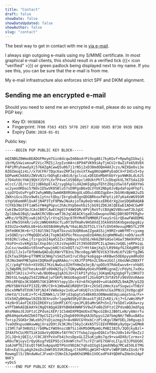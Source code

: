 ```yaml
---
title: "Contact"
draft: false
showDate: false
showDateUpdated: false
showAuthor: false
slug: "contact"
---
```


The best way to get in contact with me is [via e-mail](mailto:josh@quinlan.cloud).

I always sign outgoing e-mails using my S/MIME certificate. In most graphical e-mail clients, this should result in a verified tick ({{< icon "verified" >}}) or green padlock being displayed next to my name. If you see this, you can be sure that the e-mail is from me.

My e-mail infrastructure also enforces strict SPF and DKIM alignment.

## Sending me an encrypted e-mail

Should you need to send me an encrypted e-mail, please do so using my PGP key:

* Key ID: `993DDB26`
* Fingerprint: `7F00 F563 45E5 5F70 2057 816D 9505 B730 993D DB26`
* Expiry Date: `2028-01-01`

Public key:

```
-----BEGIN PGP PUBLIC KEY BLOCK-----

mQINBGZ0WmoBEADGFMoym7Gin8dcqwIm0AodrPi9xgA0i7kyKGvf+RpwhgIGkwji
ibrMySVwixmvwP2Vic7MZSjJzpIvnHA+c8P94FVK99iAyTjmCUJr8wZiFe658V8X
P4PiMYyhawdyXj576AZgACwwQ5u0b7j1rN5j2xD38mdOQm4AXJczs/WZXQeOvi3e
0ZOZmoq1z4i//x7UCFRr7Qqc6avZRP3ajdxsXfXwg8KUqWHPyEoDCX+FIHIv5+5y
bDPweKCk68XzZWVvNJirbQhgEzxBdi0/gclcuLxDEGEeMbHt6bYrpo9WK0LdL6JS
i7O4ohUcYHA19QkYJSYYLXvfP4velXS988ycld0UktPhTlJcDbqVkVL7KTSda12D
eCccC/2E/nrI22jUBkbpEl4Z/sygbkplLd42mHIgQguTEhtZOqiUSwl6fy68XYmG
uc2yeoORDai57Ndv1D5wVK05Blu57sD9PgxB6xQLVYUX2NbpOJvBpdaFop4Fhpfi
LspQYQsGvPrgdY2whyWNBy3wm6KBXRGHogULoDDuidODZqpEe+JbGXKnBpWA2uZG
ZWXniGcoJDzo9w0i1ytnctQby/IbrgGuB3gnQDGBRkoxFWYptii07yKa4xWG95GM
sYqVU6emHRlQvAFjN4P3TzF9PWwJNuAsjoTAy0oQrm6sxER6drXg2oeSDQARAQAB
tCFKb3NoIFF1aW5sYW4gPGpvc2hAcXVpbmxhbi5jbG91ZD6JAlQEEwEIAD4CGwMF
CwkIBwIGFQoJCAsCBBYCAwECHgECF4AWIQR/APVjReVfcCBXgW2VBbcwmT3bJgUC
ZplG0wUJBqS/awAKCRCVBbcwmT3bJqCAEACKtga0JoDwupnoVNGjDBt8DTPERghv
wMhz/UfBZMjvw8jbEYZylrXtq2S3qc07RYMnRTbMM8RJTxeySrG1rQDawFWUDDMG
/AlVMe55hkR/ivUczWNU4kRUcfLu0Y3UTHaRv9HS0XdI35kk0Sh5KVbgeobpg8iy
835UZa+XmRULU8+bScKO5BdHHyRyN/Y6aLBGZGT5ILtlkfcDVO49exupMB5fL2TM
2Hfm9KK3K+6rt2l6Ul5N17Up07bxzuU3UQR8omZZgeAS5ijH9MZroW0fMTrcyxmg
ixSQNIrycvYMqQQDCw5AjTopW2A5PGcfKouvpoDzQ4HmL6zqHmM6wDi+oD9/axcM
0t02RclvOwLjfzrqa1GI4q45IZxrZ0Boyx7oD5E/Hk6ZNFGASelHGw73N49VPGC3
/KoFU+xSvkRgS3plXnpI6njCEzsVepkNl2t39SOEOOPCILq2mmvJeQQLjeRPmiqL
ZuCsv/ewdAGvt8SnePupwjm8CtdJeOQT/o27rHttAmjXq3/LR994pfGJXdg8M5jO
eCD1ClJx1vT8fbWdwQAEuQiKWrVTB3nLTNcn8qg/WRfEVC6378vNi6fV2BrYgZWG
EZkfaaIRQA+pTTNMCGCNHg7sSm25aVIruCVbgrko6gqg+sKKBwn5OE6pyymdRoDU
lRJNo3mHFME5pbkCDQRmdFpqARAAo/rcX6JfP3P6n2L5Nve2GGljX6oUWnZ8BXff
jC//p4gFYdsh+XSVOGJ7KzLNwGuiO2HfhHmZe3ejB/spOOz97RdoEwuv6+rxhb8S
/L5WpRMLSUfhesAnxBFs094N25yJiTQNywN8AyOo4sPOHMRignmZ/cPdyhL7xdXu
18EhT1HJisJ+FV/wb/BU06egIqA3SJU+2lkP1fyhSyjJGKqmEXg3gbgFTy19KU73
ZN5tGLtwqApZ54Z20NuEjwTGKPL9KGU0agUx8fi2Gv6QPt3VTAV5Fz96VUVxRAem
7KhiRF6Dx3K3OAMS7GK1UMYKYtepy1DcrkV+AfHJgH49+u4tAdXRZL9mAZM/pSZQ
zMUY5B6YkkFPI3ZE/0M/C9+k1WbwAEUR8QhYI8+c2kSdIzHmcXzafSugwivThBzV
DScxhMWTdTXVK7XPjN24lVW8ekpv1x6LwFnKUQ7cn19sHVsCGa3PNiSjhV0gcqDF
cHetU/tJsdCz+fC+kZDNWk1/zlRFjd3qGgtx54Bk0OzO0NmeAEUqiumqs5na/Fx+
Ulk5HZyBKHpwl0ZEb3EXnvUhrlpqeNd5RyDlBnaskTjBIZvKEi/kj7+S/wWsXMzP
Y4zN+9lAoFI63IGIRE0Ysz1OnMTiKfCrpeJPLB5aMnSKPn5nI/YeSDdlvGKXw+zy
wYPTbWkAEQEAAYkCNgQYAQgAIBYhBH8A9WNF5V9wIFeBbZUFtzCZPdsmBQJmdFpq
AhsMAAoJEJUFtzCZPdsmiXEP/1CS4mDXPRQmUOxd7NpcGIBn2JB0tLeN/y0Anrfu
qR64HqeXw0dZb65T9pCSZ1zt8Iy2bgb699V0qXA3U5pyu12AfbmpNH/7W8uxBA5u
Tn+ipJSGKbr3WLebh2YsDjazmgih+Av6NVCGYHxbCrzPlnKgvlRWfDELJbRguqs3
7vaOd9spuoWAxwWgjXra2Q9tJk3KJRol56yIcAVA5TSlEEVFM06Ky9yOgvjwEMm0
iI5Ml7aF3H8US2/rb0Mw1YWO9nscUBfSi14kMSOKMpm6LPHBI382h/3QOjkyBzl+
ZFAkFhCUcMXTSiK1UAxVy0DOKvfAYfKCY7fobqJzgaxEQkCxf9nJU0v14vf8eZzJ
2CLJQ+kjQEIi//C0CJ8YPxVxFb4ihzsDpxGLIZSuKjpNs7qz9+va4DX0/Czrmx+2
wROuTWjuyvIrQyU6sgfVEEP9IcCk9nWFchvT7v/FZraFE7XAFoLIlp/E3JPGDG0C
1oAJmPTE2lEsQtf6R3vApqaXDTPGnV9D2ACYqhsQIGgSIpmdVWbg7MCaE5OLETMG
b8nxEqlSLpAgh2miDsZmWt053VK3Ewg/Ct6XMSLgW1H7+N3FvlWBP38RxIGs0/f0
RewmgIl5/INndwNuCJFvmX+ISNnIbJqm8KhG9MBs1VOCodPX4YQDHFwZHeXn2ApF
9HF3
=yQsS
-----END PGP PUBLIC KEY BLOCK-----
```
